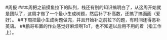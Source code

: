 #周报
##本周把之前摸鱼拉下的队列，栈还有别的知识搞明白了，从这周开始就是团队了，这周才做了一个最小生成树题，然后补了补高数，还搞了搞画画（爱好）。
##下周把最小生成树题做完，并且开始补之前拉下的题，有时间还得恶补英语。
##鹏哥布置的作业感觉好麻烦啊ToT，也不知道以后用不用的着（指工作上）。
